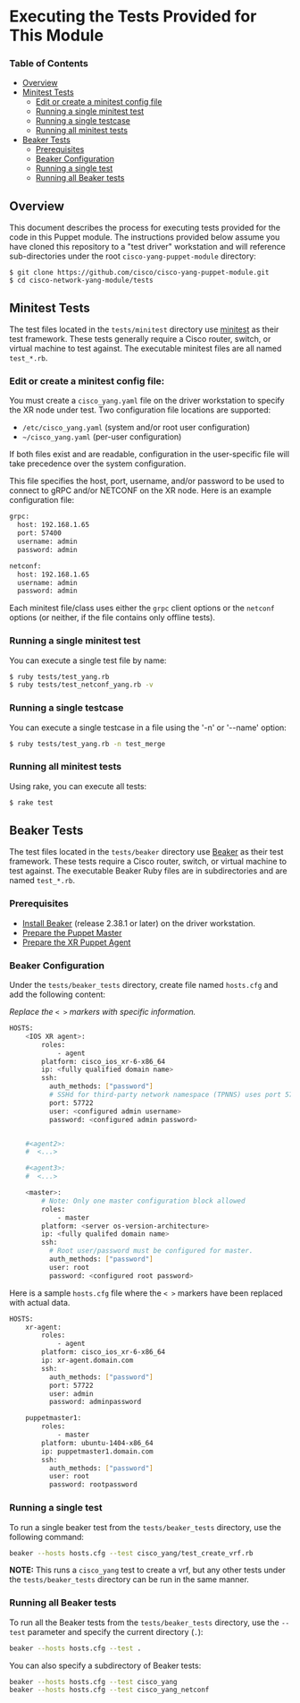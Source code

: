 # Executing the Tests Provided for This Module

### Table of Contents

* [Overview](#overview)
* [Minitest Tests](#minitest)
  * [Edit or create a minitest config file](#minitest-config)
  * [Running a single minitest test](#minitest-single-test)
  * [Running a single testcase](#minitest-single-testcase)
  * [Running all minitest tests](#minitest-all)
* [Beaker Tests](#beaker)
  * [Prerequisites](#beaker-prereqs)
  * [Beaker Configuration](#beaker-config)
  * [Running a single test](#beaker-single-test)
  * [Running all Beaker tests](#beaker-all)

## <a name="overview">Overview</a>

This document describes the process for executing tests provided for the code in this Puppet module. The instructions provided below assume you have cloned this repository to a "test driver" workstation and will reference sub-directories under the root `cisco-yang-puppet-module` directory:

~~~
$ git clone https://github.com/cisco/cisco-yang-puppet-module.git
$ cd cisco-network-yang-module/tests
~~~

## <a name="minitest">Minitest Tests</a>

The test files located in the `tests/minitest` directory use [minitest](https://github.com/seattlerb/minitest/) as their test framework. These tests generally require a Cisco router, switch, or virtual machine to test against.  The executable minitest files are all named `test_*.rb`.

### <a name="minitest-config">Edit or create a minitest config file:</a>

You must create a `cisco_yang.yaml` file on the driver workstation to specify the XR node under test. Two configuration file locations are supported:

* `/etc/cisco_yang.yaml` (system and/or root user configuration)
* `~/cisco_yang.yaml` (per-user configuration)

If both files exist and are readable, configuration in the user-specific file will take precedence over the system configuration.

This file specifies the host, port, username, and/or password to be used to connect to gRPC and/or NETCONF on the XR node. Here is an example configuration file:

~~~bash
grpc:
  host: 192.168.1.65
  port: 57400
  username: admin
  password: admin

netconf:
  host: 192.168.1.65
  username: admin
  password: admin
~~~

Each minitest file/class uses either the `grpc` client options or the `netconf` options (or neither, if the file contains only offline tests).

### <a name="minitest-single-test">Running a single minitest test</a>

You can execute a single test file by name:

```bash
$ ruby tests/test_yang.rb
$ ruby tests/test_netconf_yang.rb -v
```

### <a name="minitest-single-testcase">Running a single testcase</a>

You can execute a single testcase in a file using the '-n' or '--name' option:

```bash
$ ruby tests/test_yang.rb -n test_merge
```

### <a name="minitest-all">Running all minitest tests</a>


Using rake, you can execute all tests:

```bash
$ rake test
```


## <a name="beaker">Beaker Tests</a>

The test files located in the `tests/beaker` directory use [Beaker](https://github.com/puppetlabs/beaker) as their test framework. These tests require a Cisco router, switch, or virtual machine to test against.  The executable Beaker Ruby files are in subdirectories and are named `test_*.rb`.

### <a name="beaker-prereqs">Prerequisites</a>

* [Install Beaker](https://github.com/puppetlabs/beaker/wiki/Beaker-Installation) (release 2.38.1 or later) on the driver workstation.
* [Prepare the Puppet Master](../README.md#puppet-master-setup)
* [Prepare the XR Puppet Agent](README-agent-install.md)

### <a name="beaker-config">Beaker Configuration</a>

Under the `tests/beaker_tests` directory, create file named `hosts.cfg` and add the following content:

*Replace the `< >` markers with specific information.*

```bash
HOSTS:
    <IOS XR agent>:
        roles:
            - agent
        platform: cisco_ios_xr-6-x86_64
        ip: <fully qualified domain name>
        ssh:
          auth_methods: ["password"]
          # SSHd for third-party network namespace (TPNNS) uses port 57722
          port: 57722
          user: <configured admin username>
          password: <configured admin password>


    #<agent2>:
    #  <...>

    #<agent3>:
    #  <...>

    <master>:
        # Note: Only one master configuration block allowed
        roles:
            - master
        platform: <server os-version-architecture>
        ip: <fully qualifed domain name>
        ssh:
          # Root user/password must be configured for master.
          auth_methods: ["password"]
          user: root
          password: <configured root password>
```

Here is a sample `hosts.cfg` file where the `< >` markers have been replaced with actual data.

```bash
HOSTS:
    xr-agent:
        roles:
            - agent
        platform: cisco_ios_xr-6-x86_64
        ip: xr-agent.domain.com
        ssh:
          auth_methods: ["password"]
          port: 57722
          user: admin
          password: adminpassword

    puppetmaster1:
        roles:
            - master
        platform: ubuntu-1404-x86_64
        ip: puppetmaster1.domain.com
        ssh:
          auth_methods: ["password"]
          user: root
          password: rootpassword
```

### <a name="beaker-single-test">Running a single test</a>

To run a single beaker test from the `tests/beaker_tests` directory, use the following command:

```bash
beaker --hosts hosts.cfg --test cisco_yang/test_create_vrf.rb
```

**NOTE:** This runs a `cisco_yang` test to create a vrf, but any other tests under the `tests/beaker_tests` directory can be run in the same manner.

### <a name="beaker-all">Running all Beaker tests</a>

To run all the Beaker tests from the `tests/beaker_tests` directory, use the `--test` parameter
and specify the current directory (`.`):

```bash
beaker --hosts hosts.cfg --test .
```

You can also specify a subdirectory of Beaker tests:

```bash
beaker --hosts hosts.cfg --test cisco_yang
beaker --hosts hosts.cfg --test cisco_yang_netconf
```
